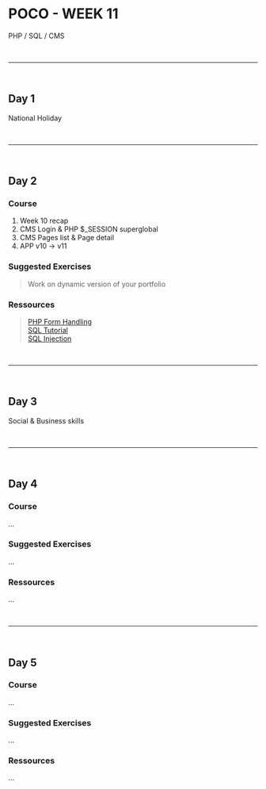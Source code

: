 # POCO - WEEK 11
PHP / SQL / CMS


<br>

---

<br>


## Day 1
National Holiday


<br>

---

<br>


## Day 2

### Course
1. Week 10 recap
2. CMS Login & PHP $_SESSION superglobal
3. CMS Pages list & Page detail
4. APP v10 → v11


### Suggested Exercises
> Work on dynamic version of your portfolio

### Ressources
>[PHP Form Handling](https://www.w3schools.com/php/php_forms.asp)<br>
[SQL Tutorial](https://www.w3schools.com/sql/)<br>
[SQL Injection](https://www.w3schools.com/sql/sql_injection.asp)


<br>

---

<br>


## Day 3
Social & Business skills


<br>

---

<br>


## Day 4

### Course
...


### Suggested Exercises
...


### Ressources
...


<br>

---

<br>


## Day 5

### Course
...


### Suggested Exercises
...

### Ressources
...